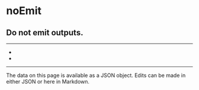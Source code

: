 <!-- Important! Do not modify comment blocks. They are necessary for the transformer to work properly -->

<!-- title -->
# noEmit

<!-- shortDescription -->
Do not emit outputs.
---

<!-- extendedDescription -->

---

<!-- references -->
- []()
- []()
---

<!-- footer -->
The data on this page is available as a JSON object. Edits can be made in either JSON or here in Markdown.
